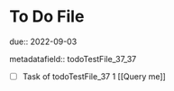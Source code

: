 # To Do File

due:: 2022-09-03

metadatafield:: todoTestFile_37_37

- [ ] Task of todoTestFile_37 1 [[Query me]]

